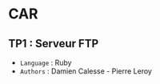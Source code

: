 CAR
=======


TP1 : Serveur FTP
------------------

* `Language` : Ruby
* `Authors`  : Damien Calesse - Pierre Leroy
